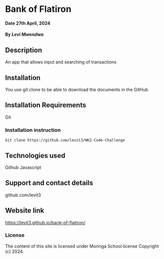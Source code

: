 # Bank of Flatiron

#### Date 27th April, 2024

#### By _Levi Mwendwa_

## Description

An app that allows input and searching of transactions

## Installation

You use git clone to be able to download the documents in the GitHub

## Installation Requirements

Git

### Installation instruction

```
Git clone https://github.com/levit3/WK2-Code-Challenge

```

## Technologies used

Github
Javascript

## Support and contact details

github.com/levit3

## Website link

https://levit3.github.io/bank-of-flatiron/

### License

The content of this site is licensed under Moringa School license
Copyright (c) 2024.
